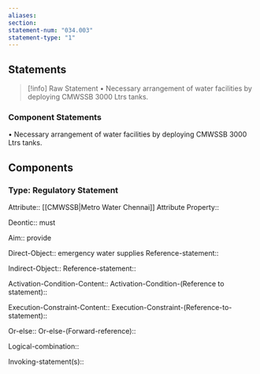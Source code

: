 ```yaml
---
aliases: 
section: 
statement-num: "034.003"
statement-type: "1"
---
```

## Statements 
> [!info] Raw Statement
> • Necessary arrangement of water facilities by deploying CMWSSB 3000 Ltrs tanks. 
> 

### Component Statements
• Necessary arrangement of water facilities by deploying CMWSSB 3000 Ltrs tanks. 
## Components
### Type: Regulatory Statement
Attribute:: [[CMWSSB|Metro Water Chennai]]
	Attribute Property::

Deontic:: must

Aim:: provide

Direct-Object:: emergency water supplies
	Reference-statement::

Indirect-Object::
	Reference-statement::

Activation-Condition-Content::
	Activation-Condition-(Reference to statement)::

Execution-Constraint-Content::
	Execution-Constraint-(Reference-to-statement)::

Or-else::
	Or-else-(Forward-reference)::

Logical-combination::

Invoking-statement(s)::